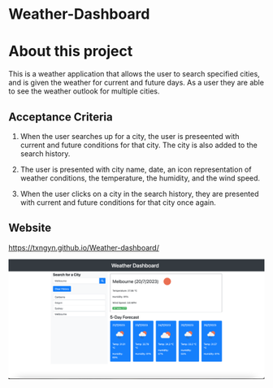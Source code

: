 # Weather-Dashboard

# About this project
This is a weather application that allows the user to search specified cities, and is given the weather for current and future days. As a user they are able to see the weather outlook for multiple cities.


## Acceptance Criteria 
1. When the user searches up for a city, the user is preseented with current and future conditions for that city. The city is also added to the search history.

2. The user is presented with city name, date, an icon representation of weather conditions, the temperature, the humidity, and the wind speed. 

3. When the user clicks on a city in the search history, they are presented with current and future conditions for that city once again.

## Website
https://txngyn.github.io/Weather-dashboard/

![Screenshot](/assets/img/weather-dashboard-ss.png)